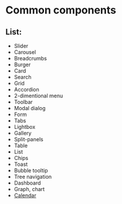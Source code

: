 # Common components

## List:

- Slider
- Carousel
- Breadcrumbs
- Burger
- Card
- Search
- Grid
- Accordion
- 2-dimentional menu
- Toolbar
- Modal dialog
- Form
- Tabs
- Lightbox
- Gallery
- Split-panels
- Table
- List
- Chips
- Toast
- Bubble tooltip
- Tree navigation
- Dashboard
- Graph, chart
- [Calendar](https://kerich2004.github.io/my-calendar/)
